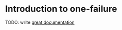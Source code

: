 # Introduction to one-failure

TODO: write [great documentation](http://jacobian.org/writing/great-documentation/what-to-write/)
